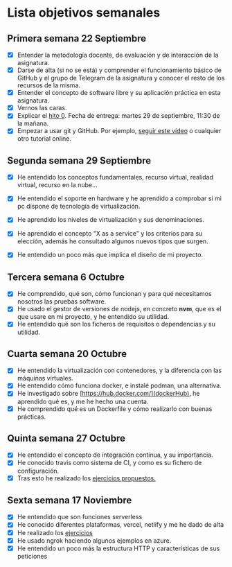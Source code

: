 # Lista objetivos semanales

## Primera semana 22 Septiembre

- [x] Entender la metodología docente, de evaluación y de interacción de la asignatura.
- [x] Darse de alta (si no se está) y comprender el funcionamiento básico de GitHub y el grupo de Telegram de la asignatura y conocer el resto de los recursos de la misma.
- [x] Entender el concepto de software libre y su aplicación práctica en esta asignatura.
- [x] Vernos las caras.
- [x] Explicar el [hito 0](http://jj.github.io/IV/documentos/proyecto/0.Repositorio). Fecha de entrega: martes 29 de septiembre, 11:30 de la mañana.
- [x] Empezar a usar git y GitHub. Por ejemplo, [seguir este vídeo](https://www.youtube.com/watch?v=gmXyJI01qa8) o cualquier otro tutorial online.

## Segunda semana 29 Septiembre
 - [x] He entendido los conceptos fundamentales, recurso virtual, realidad virtual, recurso en la nube...
 - [x] He entendido el soporte en hardware y he aprendido a comprobar si mi pc dispone de tecnología de virtualización.
 - [x] He aprendido los niveles de virtualización y sus denominaciones.
 - [x] He aprendido el concepto "X as a service" y los criterios para su elección, además he consultado algunos nuevos tipos que surgen.
 - [x] He entendido un poco más que implica el diseño de mi proyecto.


## Tercera semana 6 Octubre
- [x] He comprendido, qué son, cómo funcionan y para qué necesitamos nosotros las pruebas software.
- [x] He usado el gestor de versiones de nodejs, en concreto **nvm**, que es el que usare en mi proyecto, y he entendido su utilidad.
- [x] He entendido qué son los ficheros de requisitos o dependencias y su utilidad.

## Cuarta semana 20 Octubre
- [x] He entendido la virtualización con contenedores, y la diferencia con las máquinas virtuales.
- [x] He entendido cómo funciona docker, e instalé podman, una alternativa.
- [x] He investigado sobre [https://hub.docker.com/](dockerHub), he aprendido qué es, y me he hecho una cuenta.
- [x] He comprendido qué es un Dockerfile y cómo realizarlo con buenas prácticas.

## Quinta semana 27 Octubre
- [x] He entendido el concepto de integración continua, y su importancia.
- [x] He conocido travis como sistema de CI, y como es su fichero de configuración.
- [x] Tras esto he realizado los [ejercicios propuestos.](https://github.com/sarasolera/ejerciciosIV/blob/main/tema_4.md)
## Sexta semana 17 Noviembre
- [x] He entendido que son funciones serverless
- [x] He conocido diferentes plataformas, vercel, netlify y me he dado de alta
- [x] He realizado los [ejercicios](https://github.com/sarasolera/ejerciciosIV/blob/main/ejercicios_serverless.md)
- [x] He usado ngrok haciendo algunos ejemplos en azure.
- [x] He entendido un poco más la estructura HTTP y características de sus peticiones 